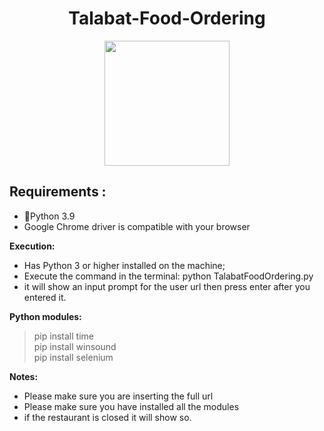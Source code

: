 <h1 align="center"> Talabat-Food-Ordering </h1> 
<p align="center">
  <img src="C:\Users\najja\Desktop\ss.jpg" width="200" height="200" />
</p>

## Requirements :
* 🐍Python  3.9
* Google Chrome driver is compatible with your browser

<strong>Execution:</strong>
* Has Python 3 or higher installed on the machine;
* Execute the command in the terminal: python TalabatFoodOrdering.py
* it will show an input prompt for the user url then press enter after you entered it.


<strong>Python modules: </strong>
 > pip install time </br>
 > pip install winsound </br>
 > pip install selenium</br>


<strong>Notes: </strong>
* Please make sure you are inserting the full url
* Please make sure you have installed all the modules
* if the restaurant is closed it will show so.




